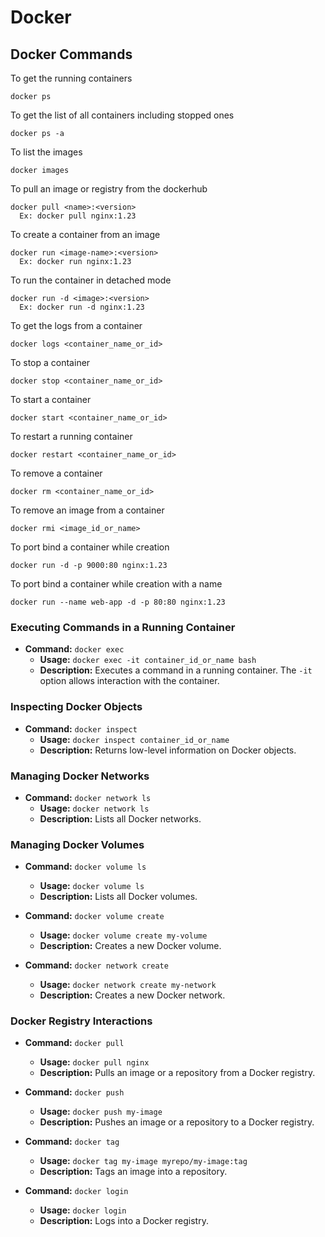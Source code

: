 # Docker

## Docker Commands

  To get the running containers
  
    docker ps

  To get the list of all containers including stopped ones

    docker ps -a

  To list the images

    docker images

  To pull an image or registry from the dockerhub

    docker pull <name>:<version>
      Ex: docker pull nginx:1.23

  To create a container from an image

    docker run <image-name>:<version>
      Ex: docker run nginx:1.23

  To run the container in detached mode

    docker run -d <image>:<version>
      Ex: docker run -d nginx:1.23

  To get the logs from a container

    docker logs <container_name_or_id>

  To stop a container

    docker stop <container_name_or_id>

  To start a container

    docker start <container_name_or_id>

  To restart a running container

    docker restart <container_name_or_id>

  To remove a container

    docker rm <container_name_or_id>

  To remove an image from a container

    docker rmi <image_id_or_name>

  To port bind a container while creation

    docker run -d -p 9000:80 nginx:1.23

  To port bind a container while creation with a name

    docker run --name web-app -d -p 80:80 nginx:1.23

### Executing Commands in a Running Container
- **Command:** `docker exec`
  - **Usage:** `docker exec -it container_id_or_name bash`
  - **Description:** Executes a command in a running container. The `-it` option allows interaction with the container.

### Inspecting Docker Objects
- **Command:** `docker inspect`
  - **Usage:** `docker inspect container_id_or_name`
  - **Description:** Returns low-level information on Docker objects.

### Managing Docker Networks
- **Command:** `docker network ls`
  - **Usage:** `docker network ls`
  - **Description:** Lists all Docker networks.

### Managing Docker Volumes
- **Command:** `docker volume ls`
  - **Usage:** `docker volume ls`
  - **Description:** Lists all Docker volumes.

- **Command:** `docker volume create`
  - **Usage:** `docker volume create my-volume`
  - **Description:** Creates a new Docker volume.

- **Command:** `docker network create`
  - **Usage:** `docker network create my-network`
  - **Description:** Creates a new Docker network.

### Docker Registry Interactions
- **Command:** `docker pull`
  - **Usage:** `docker pull nginx`
  - **Description:** Pulls an image or a repository from a Docker registry.

- **Command:** `docker push`
  - **Usage:** `docker push my-image`
  - **Description:** Pushes an image or a repository to a Docker registry.

- **Command:** `docker tag`
  - **Usage:** `docker tag my-image myrepo/my-image:tag`
  - **Description:** Tags an image into a repository.

- **Command:** `docker login`
  - **Usage:** `docker login`
  - **Description:** Logs into a Docker registry.

